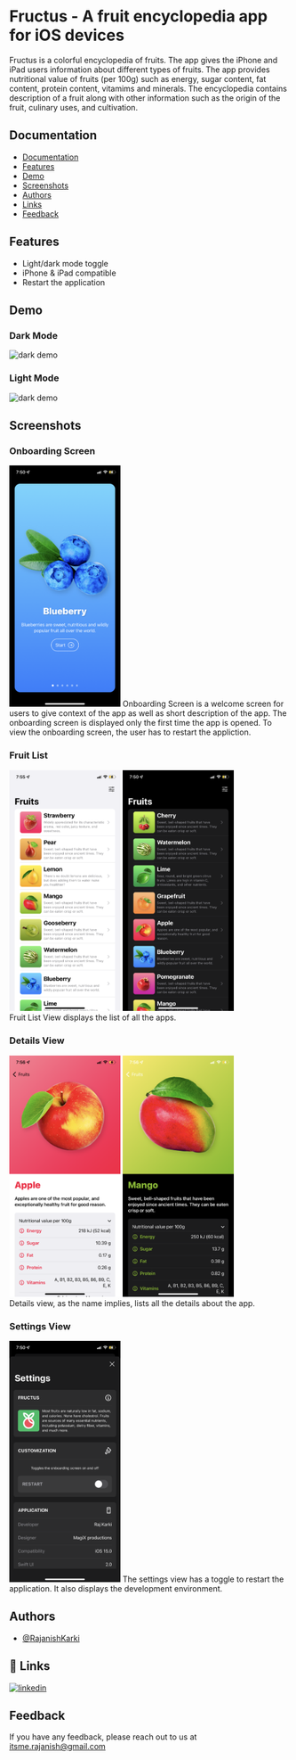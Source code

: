 
# Fructus - A fruit encyclopedia app for iOS devices 


Fructus is a colorful encyclopedia of fruits. The app gives the iPhone and iPad users information about different types of fruits. 
The app provides nutritional value of fruits (per 100g) such as energy, sugar content, fat content, protein content, vitamims and minerals. The encyclopedia contains description of a fruit along with other information such as the origin of the fruit, culinary uses, and cultivation. 



## Documentation

- [Documentation](#documentation)
- [Features](#features)
- [Demo](#demo)
- [Screenshots](#screenshots)
- [Authors](#authors)
- [Links](#-links)
- [Feedback](#feedback)


## Features

- Light/dark mode toggle
- iPhone & iPad compatible
- Restart the application



## Demo
### Dark Mode
![dark demo](Fructus/githubAssets/darkFructusDemo.gif) 

### Light Mode
![dark demo](Fructus/githubAssets/lightFructusDemo.gif) 



## Screenshots
### Onboarding Screen
<img src="Fructus/githubAssets/dardOnboarding.PNG" width = "200" >
Onboarding Screen is a welcome screen for users to give context of the app as well as short description of the app. The onboarding screen is displayed only the first time the app is opened. To view the onboarding screen, the user has to restart the appliction.

### Fruit List 
<span style="white-space:nowrap;border:20px">
<img src="Fructus/githubAssets/lightList.PNG" width = "200" > 
</span>

<span style="white-space:nowrap;">
<img src="Fructus/githubAssets/darkListView.PNG" width = "200" > 
</span><br>
Fruit List View displays the list of all the apps. 

### Details View
<span style="display:inline-block;">
<img src="Fructus/githubAssets/lightDetails.PNG" width = "200" >
</span>
<span style="display:inline-block;">
<img src="Fructus/githubAssets/darkDetails.PNG" width = "200" > 
</span>
<br>
Details view, as the name implies, lists all the details about the app. 

### Settings View
<img src="Fructus/githubAssets/dardSettings.PNG" width = "200" >
The settings view has a toggle to restart the application. It also displays the development environment.

## Authors

- [@RajanishKarki](https://github.com/Whacko23)


## 🔗 Links

[![linkedin](https://img.shields.io/badge/linkedin-0A66C2?style=for-the-badge&logo=linkedin&logoColor=white)](linkedin.com/in/rajanish-karki-b91002210)



## Feedback

If you have any feedback, please reach out to us at itsme.rajanish@gmail.com

